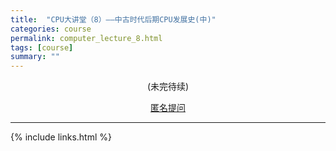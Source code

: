 ```yaml
---
title:  "CPU大讲堂（8）——中古时代后期CPU发展史(中)"
categories: course
permalink: computer_lecture_8.html
tags: [course]
summary: ""
---
```





<div align="center">
<p>(未完待续)</p>
<a href="{{site.feedback_link}}" class="btn btn-primary"><i class="fa fa-comment-o"></i> 匿名提问</a>
</div>

---------

{% include links.html %}
